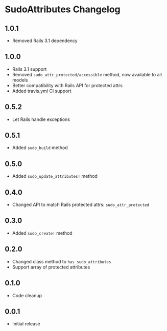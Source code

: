 # SudoAttributes Changelog

## 1.0.1

* Removed Rails 3.1 dependency

## 1.0.0

* Rails 3.1 support
* Removed `sudo_attr_protected/accessible` method, now available to all models
* Better compatibility with Rails API for protected attrs
* Added travis.yml CI support

## 0.5.2

* Let Rails handle exceptions

## 0.5.1

* Added `sudo_build` method

## 0.5.0

* Added `sudo_update_attributes!` method

## 0.4.0

* Changed API to match Rails protected attrs: `sudo_attr_protected`

## 0.3.0

* Added `sudo_create!` method

## 0.2.0

* Changed class method to `has_sudo_attributes`
* Support array of protected attributes

## 0.1.0

* Code cleanup

## 0.0.1

* Initial release
